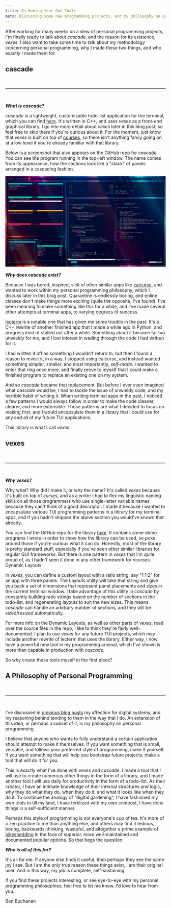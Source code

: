```yaml
---
title: On Making Your Own Tools
meta: Discussing some new programming projects, and my philosophy on personal programming.
---
```


After working for many weeks on a slew of personal programming projects, I'm finally ready to talk about _cascade_, and the reason for its existence, _vexes_. I also want to take some time to talk about my methodology concerning personal programming, why I made these two things, and who exactly I made them for.
<br>

## cascade
<br>

---
<br>

___What is cascade?___
<br>

_cascade_ is a lightweight, customizable todo-list application for the terminal, which you can find [here](https://github.com/Nynergy/cascade). It's written in C++, and uses _vexes_ as a front-end graphical library. I go into more detail about _vexes_ later in this blog post, so feel free to skip there if you're curious about it. For the moment, just know that _vexes_ is built on top of [ncurses](https://en.wikipedia.org/wiki/Ncurses), so there isn't anything fancy going on at a low level if you're already familiar with that library.
<br>

Below is a screenshot that also appears on the GitHub repo for _cascade_. You can see the program running in the top-left window. The name comes from its appearance, how the sections look like a "stack" of panels arranged in a cascading fashion.
<br>

![showcase](/assets/blog/cascade.jpg)
<br>

___Why does cascade exist?___
<br>

Because I was bored, inspired, sick of other similar apps like [calcurse](https://www.calcurse.org/), and wanted to work within my personal programming philosophy, which I discuss later in this blog post. Quarantine is endlessly boring, and online classes don't make things more exciting (quite the opposite, I've found). I've been meaning to make something like this for a while, and I've made several other attempts at terminal apps, to varying degrees of success.
<br>

[lecterm](https://github.com/Nynergy/lecterm) is a notable one that has given me some trouble in the past. It's a C++ rewrite of another finished app that I made a while ago in Python, and progress kind of stalled out after a while. Something about it became far too unwieldy for me, and I lost interest in wading through the code I had written for it.
<br>

I had written it off as something I wouldn't return to, but then I found a reason to revisit it, in a way. I stopped using calcurse, and instead wanted something simpler, smaller, and most importantly, _self-made_. I wanted to enter that ring once more, and finally prove to myself that I could make a finished program to replace an existing one on my system.
<br>

And so _cascade_ became that replacement. But before I ever even imagined what _cascade_ would be, I had to tackle the issue of unwieldy code, and my horrible habit of writing it. When writing terminal apps in the past, I noticed a few patterns I would always follow in order to make the code cleaner, clearer, and more extensible. Those patterns are what I decided to focus on making first, and I would encapsulate them in a library that I could use for any and all of my future TUI applications.
<br>

This library is what I call _vexes_.
<br>

## vexes
<br>

---
<br>

___Why vexes?___
<br>

Why what? Why did I make it, or why the name? It's called _vexes_ because it's built on top of _curses_, and as a writer I had to flex my linguistic naming skills on all those programmers who use single-letter variable names because they can't think of a good descriptor. I made it because I wanted to encapsulate various TUI programming patterns in a library for my terminal apps, and if you hadn't skipped the above section you would've known that already.
<br>

You can find the GitHub repo for the library [here](https://github.com/Nynergy/vexes). It contains some demo programs I wrote in order to show how the library can be used, so poke around those if you're curious what it can do. Honestly, most of the library is pretty standard stuff, especially if you've seen other similar libraries for regular GUI frameworks. But there is one pattern in _vexes_ that I'm quite proud of, as I hadn't seen it done in any other framework for ncurses: Dynamic Layouts.
<br>

In _vexes_, you can define a custom layout with a ratio string, say "1:1:2" for an app with three panels. The Layouts utility will take that string and give you back a set of dimensions that represent panel placements and sizes in the current terminal window. I take advantage of this utility in _cascade_ by constantly building ratio strings based on the number of sections in the todo-list, and regenerating layouts to suit the new sizes. This means _cascade_ can handle an arbitrary number of sections, and they will be sized/resized automatically.
<br>

For more info on the Dynamic Layouts, as well as other parts of _vexes_, read over the source files in the repo, I like to think they're fairly well-documented. I plan to use _vexes_ for any future TUI projects, which may include another rewrite of lecterm that uses the library. Either way, I now have a powerful new tool in my programming arsenal, which I've shown is more than capable in production with _cascade_.
<br>

So why create these tools myself in the first place?
<br>

## A Philosophy of Personal Programming
<br>

---
<br>

I've discussed in [previous blog posts](/blog/2020/07/06/On-Linux-and-the-Art-of-Digital-Gardening/) my affection for digital systems, and my reasoning behind tending to them in the way that I do. An extension of this idea, or perhaps a subset of it, is my philosophy on personal programming.
<br>

I believe that anyone who wants to fully understand a certain application should attempt to make it themselves. If you want something that is small, versatile, and follows your preferred style of programming, make it yourself. If you want something that will help you bootstrap future projects, make a tool that will do it for you.
<br>

This is exactly what I've done with _vexes_ and _cascade_. I made a tool that I will use to create numerous other things in the form of a library, and I made another tool I will use daily for productivity in the form of a todo-list. As their creator, I have an intimate knowledge of their internal structures and logic, why they do what they do, when they do it, and what it looks like when they do it. To continue the analogy of "digital gardening", I have fashioned my own tools to till my land, I have fertilized with my own compost, I have done things in a self-sufficient manner.
<br>

Perhaps this style of programming is not everyone's cup of tea. It's more of a zen practice to me than anything else, and others may find it tedious, boring, backwards-thinking, wasteful, and altogether a prime example of [bikeshedding](https://en.wiktionary.org/wiki/bikeshedding) in the face of superior, more well-maintained and documented popular options. So that begs the question:
<br>

___Who is all of this for?___
<br>

It's all for me. If anyone else finds it useful, then perhaps they see the same joy I see. But I am the only true reason these things exist, I am their original user. And in this way, my job is complete, self-sustaining.
<br>

If you find these projects interesting, or see eye-to-eye with my personal programming philosophies, feel free to let me know. I'd love to hear from you.
<br>

<div class="attrib">
Ben Buchanan
</div>
